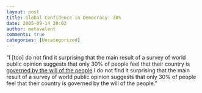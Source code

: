 ```yaml
---
layout: post
title: Global Confidence in Democracy: 30%
date: 2005-09-14 20:02
author: metavalent
comments: true
categories: [Uncategorized]
---
```

"I [too] do not find it surprising that the main result of a survey of world public opinion suggests that only 30% of people feel that their country is <a href="http://news.bbc.co.uk/1/hi/world/europe/4245282.stm">governed by the will of the people</a>.I do not find it surprising that the main result of a survey of world public opinion suggests that only 30% of people feel that their country is governed by the will of the people."
